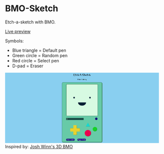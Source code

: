 # BMO-Sketch
Etch-a-sketch with BMO.

[Live preview](https://lex-185.github.io/Etch-a-Sketch/)

Symbols:
* Blue triangle = Default pen 
* Green circle = Random pen
* Red circle = Select pen
* D-pad = Eraser

![bmo](/images/Screenshot%20from%202022-10-13%2010-32-45.png)
Inspired by: [Josh Winn's 3D BMO](https://codepen.io/forthewinn/pen/nrRjXK)
